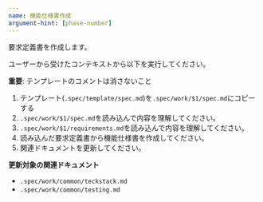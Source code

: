 ```yaml
---
name: 機能仕様書作成
argument-hint: [phase-number]
---
```


要求定義書を作成します。

ユーザーから受けたコンテキストから以下を実行してください。

**重要**: テンプレートのコメントは消さないこと

1. テンプレート(`.spec/template/spec.md`)を`.spec/work/$1/spec.md`にコピーする
2. `.spec/work/$1/spec.md`を読み込んで内容を理解してください。
3. `.spec/work/$1/requirements.md`を読み込んで内容を理解してください。
4. 読み込んだ要求定義書から機能仕様書を作成してください。
5. 関連ドキュメントを更新してください。

**更新対象の関連ドキュメント**

- `.spec/work/common/teckstack.md`
- `.spec/work/common/testing.md`